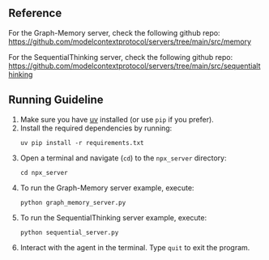 ## Reference
For the Graph-Memory server, check the following github repo: https://github.com/modelcontextprotocol/servers/tree/main/src/memory

For the SequentialThinking server, check the following github repo: https://github.com/modelcontextprotocol/servers/tree/main/src/sequentialthinking

## Running Guideline
1. Make sure you have [uv](https://github.com/astral-sh/uv) installed (or use `pip` if you prefer).
2. Install the required dependencies by running:
   ```
   uv pip install -r requirements.txt
   ```
3. Open a terminal and navigate (`cd`) to the `npx_server` directory:
   ```
   cd npx_server
   ```
4. To run the Graph-Memory server example, execute:
   ```
   python graph_memory_server.py
   ```
5. To run the SequentialThinking server example, execute:
   ```
   python sequential_server.py
   ```
6. Interact with the agent in the terminal. Type `quit` to exit the program.
